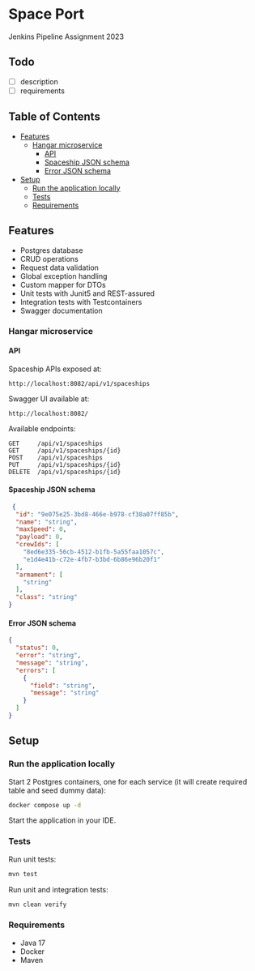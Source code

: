 # Space Port

Jenkins Pipeline Assignment 2023

## Todo

- [ ] description
- [ ] requirements

## Table of Contents

* [Features](#features)
  * [Hangar microservice](#hangar-microservice)
    * [API](#api)
    * [Spaceship JSON schema](#spaceship-json-schema)
    * [Error JSON schema](#error-json-schema)
* [Setup](#setup)
  * [Run the application locally](#run-the-application-locally)
  * [Tests](#tests)
  * [Requirements](#requirements)

## Features

- Postgres database
- CRUD operations
- Request data validation
- Global exception handling
- Custom mapper for DTOs
- Unit tests with Junit5 and REST-assured
- Integration tests with Testcontainers
- Swagger documentation

### Hangar microservice

#### API

Spaceship APIs exposed at:

```
http://localhost:8082/api/v1/spaceships
```

Swagger UI available at:

```
http://localhost:8082/
```

Available endpoints:

```
GET     /api/v1/spaceships
GET     /api/v1/spaceships/{id}
POST    /api/v1/spaceships
PUT     /api/v1/spaceships/{id}
DELETE  /api/v1/spaceships/{id}
```

#### Spaceship JSON schema

```json
 {
  "id": "9e075e25-3bd8-466e-b978-cf38a07ff85b",
  "name": "string",
  "maxSpeed": 0,
  "payload": 0,
  "crewIds": [
    "8ed6e335-56cb-4512-b1fb-5a55faa1057c",
    "e1d4e41b-c72e-4fb7-b3bd-6b86e96b20f1"
  ],
  "armament": [
    "string"
  ],
  "class": "string"
}
```

#### Error JSON schema

```json
{
  "status": 0,
  "error": "string",
  "message": "string",
  "errors": [
    {
      "field": "string",
      "message": "string"
    }
  ]
}
```

## Setup

### Run the application locally

Start 2 Postgres containers, one for each service (it will create required table and seed dummy data):

```bash
docker compose up -d
```

Start the application in your IDE.

### Tests

Run unit tests:

```bash
mvn test
```

Run unit and integration tests:

```bash
mvn clean verify
```

### Requirements

- Java 17
- Docker
- Maven

